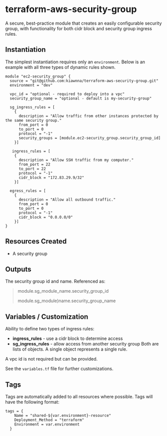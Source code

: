 # terraform-aws-security-group
A secure, best-practice module that creates an easily configurable security group, with functionality for both cidr block and security group ingress rules.

## Instantiation
The simplest instantiation requires only an `environment`. Below is an example with all three types of dynamic rules shown.

```
module "ec2-security_group" {
  source = "git@github.com:kiawnna/terraform-aws-security-group.git"
  environment = "dev"
  
  vpc_id = "optional - required to deploy into a vpc"
  security_group_name = "optional - default is my-security-group"
  
  sg_ingress_rules = [
    {
      description = "Allow traffic from other instances protected by the same security group."
      from_port = 0
      to_port = 0
      protocol = "-1"
      security_groups = [module.ec2-security_group.security_group_id]
    }]
    
   ingress_rules = [
    {
      description = "Allow SSH traffic from my computer."
      from_port = 22
      to_port = 22
      protocol = "-1"
      cidr_block = "172.83.29.9/32"
    }]
    
  egress_rules = [
    {
      description = "Allow all outbound traffic."
      from_port = 0
      to_port = 0
      protocol = "-1"
      cidr_block = "0.0.0.0/0"
    }]
}
```

## Resources Created
* A security group

## Outputs
The security group id and name. Referenced as:

> module.sg_module_name.security_group_id
>
> module.sg_module)name.security_group_name

## Variables / Customization
Ability to define two types of ingress rules:
* **ingress_rules** - use a cidr block to determine access
* **sg_ingress_rules** - allow access from another security group
Both are lists of objects. A single object represents a single rule.

A vpc id is not required but can be provided.

See the `variables.tf` file for further customizations.

## Tags
Tags are automatically added to all resources where possible. Tags will have the following format:

```
tags = {
    Name = "shared-${var.environment}-resource"
    Deployment_Method = "terraform"
    Environment = var.environment
  }
```